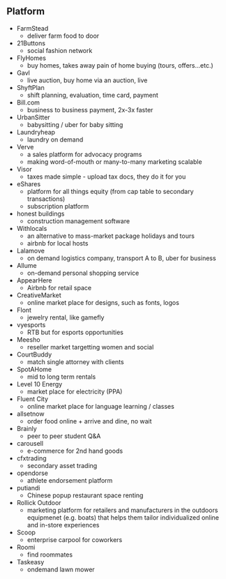 ## Platform

* FarmStead
	* deliver farm food to door
* 21Buttons 
	* social fashion network
* FlyHomes
	* buy homes, takes away pain of home buying (tours, offers...etc.)
* Gavl
	* live auction, buy home via an auction, live
* ShyftPlan
	* shift planning, evaluation, time card, payment
* Bill.com
	* business to business payment, 2x-3x faster
* UrbanSitter
	* babysitting / uber for baby sitting
* Laundryheap
	* laundry on demand
* Verve
	* a sales platform for advocacy programs
	* making word-of-mouth or many-to-many marketing scalable
* Visor
	* taxes made simple - upload tax docs, they do it for you
* eShares 
	* platform for all things equity (from cap table to secondary transactions)
	* subscription platform
* honest buildings
	* construction management software
* Withlocals
	* an alternative to mass-market package holidays and tours
	* airbnb for local hosts
* Lalamove
	* on demand logistics company, transport A to B, uber for business
* Allume
	* on-demand personal shopping service
* AppearHere
	* Airbnb for retail space
* CreativeMarket
	* online market place for designs, such as fonts, logos
* Flont
	* jewelry rental, like gamefly
* vyesports
	* RTB but for esports opportunities
* Meesho
	* reseller market targetting women and social
* CourtBuddy
	* match single attorney with clients
* SpotAHome
	* mid to long term rentals
* Level 10 Energy
	* market place for electricity (PPA)
* Fluent City
	* online market place for language learning / classes
* allsetnow
	* order food online + arrive and dine, no wait
* Brainly
	* peer to peer student Q&A
* carousell
	* e-commerce for 2nd hand goods
* cfxtrading
	* secondary asset trading
* opendorse
	* athlete endorsement platform
* putiandi
	* Chinese popup restaurant space renting
* Rollick Outdoor
	* marketing platform for retailers and manufacturers in the outdoors equipmenet (e.g. boats) that helps them tailor individualized online and in-store experiences
* Scoop
	* enterprise carpool for coworkers
* Roomi
	* find roommates
* Taskeasy
	* ondemand lawn mower
